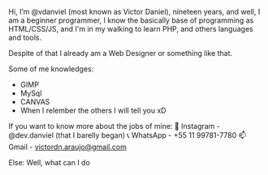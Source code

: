 Hi, I’m @vdanviel (most known as Victor Daniel), nineteen years, and well, I am a beginner programmer, I know the basically base of programming as HTML/CSS/JS,
and I'm in my walking to learn PHP, and others languages and tools.

Despite of that I already am a Web Designer or something like that.

Some of me knowledges:
- GIMP
- MySql
- CANVAS
- When I relember the others I will tell you xD

If you want to know more about the jobs of mine:
💌 Instagram - @dev.danviel (that I barelly began)
📞 WhatsApp - +55 11 99781-7780
📫 Gmail - victordn.araujo@gmail.com

Else:
Well, what can I do
